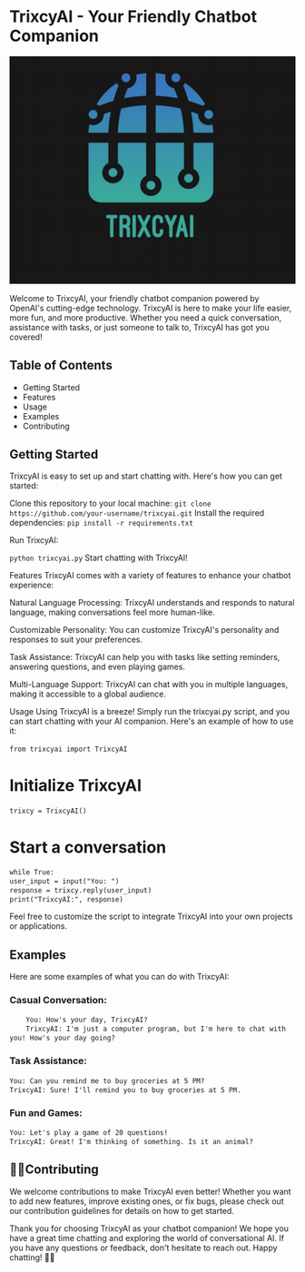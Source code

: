 # TrixcyAI - Your Friendly Chatbot Companion
![logo](https://github.com/Rahul03680/TrixcyAi/blob/main/logo.jpg)

Welcome to TrixcyAI, your friendly chatbot companion powered by OpenAI's cutting-edge technology. TrixcyAI is here to make your life easier, more fun, and more productive. Whether you need a quick conversation, assistance with tasks, or just someone to talk to, TrixcyAI has got you covered!

## Table of Contents
* Getting Started
* Features
* Usage
* Examples
* Contributing


## Getting Started
TrixcyAI is easy to set up and start chatting with. Here's how you can get started:

Clone this repository to your local machine: `git clone https://github.com/your-username/trixcyai.git`
Install the required dependencies:
`pip install -r requirements.txt`

Run TrixcyAI:


`python trixcyai.py`
Start chatting with TrixcyAI!

Features
TrixcyAI comes with a variety of features to enhance your chatbot experience:

Natural Language Processing: TrixcyAI understands and responds to natural language, making conversations feel more human-like.

Customizable Personality: You can customize TrixcyAI's personality and responses to suit your preferences.

Task Assistance: TrixcyAI can help you with tasks like setting reminders, answering questions, and even playing games.

Multi-Language Support: TrixcyAI can chat with you in multiple languages, making it accessible to a global audience.

Usage
Using TrixcyAI is a breeze! Simply run the trixcyai.py script, and you can start chatting with your AI companion. Here's an example of how to use it:


`from trixcyai import TrixcyAI`

# Initialize TrixcyAI
`trixcy = TrixcyAI()`

# Start a conversation
    while True:
    user_input = input("You: ")
    response = trixcy.reply(user_input)
    print("TrixcyAI:", response)
Feel free to customize the script to integrate TrixcyAI into your own projects or applications.

## Examples
Here are some examples of what you can do with TrixcyAI:

### Casual Conversation:
```
    You: How's your day, TrixcyAI?
    TrixcyAI: I'm just a computer program, but I'm here to chat with you! How's your day going?
```
### Task Assistance:
```
You: Can you remind me to buy groceries at 5 PM?
TrixcyAI: Sure! I'll remind you to buy groceries at 5 PM.
```
### Fun and Games:
```
You: Let's play a game of 20 questions!
TrixcyAI: Great! I'm thinking of something. Is it an animal?
```
## 🫶🏻Contributing
 We welcome contributions to make TrixcyAI even better! Whether you want to add new features, improve existing ones, or fix bugs, please check out our contribution guidelines for details on how to get started.


Thank you for choosing TrixcyAI as your chatbot companion! We hope you have a great time chatting and exploring the world of conversational AI. If you have any questions or feedback, don't hesitate to reach out. Happy chatting! 🤖🎉
